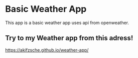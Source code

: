 # Basic Weather App
This app is a basic weather app uses api from openweather.

## Try to my Weather app from this adress!

https://akifzsche.github.io/weather-app/
